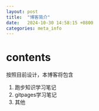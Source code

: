 ```yaml
---
layout: post
title:  "博客简介"
date:   2024-10-30 14:58:15 +0800
categories: meta_info
---
```


# contents
按照目前设计，本博客将包含

1. 跑步知识学习笔记
1. gitpages学习笔记
1. 其他
